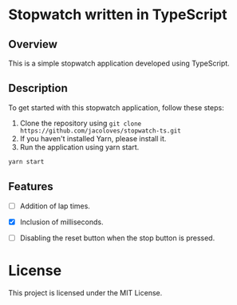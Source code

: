 # Stopwatch written in TypeScript

## Overview

This is a simple stopwatch application developed using TypeScript.

## Description

To get started with this stopwatch application, follow these steps:

1. Clone the repository using `git clone https://github.com/jacoloves/stopwatch-ts.git`
2. If you haven't installed Yarn, please install it.
3. Run the application using yarn start.

```bash
yarn start
```

## Features

- [ ] Addition of lap times.

- [x] Inclusion of milliseconds.

- [ ] Disabling the reset button when the stop button is pressed.

# License

This project is licensed under the MIT License.
